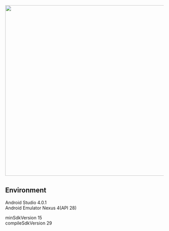 
<img src="https://codingwithsara.com/wp-content/uploads/2020/08/notification-screenshot.png" width="540" height="auto">  
　  

   
## Environment
Android Studio 4.0.1  
Android Emulator Nexus 4(API 28)

minSdkVersion 15  
compileSdkVersion 29  
　  
   

